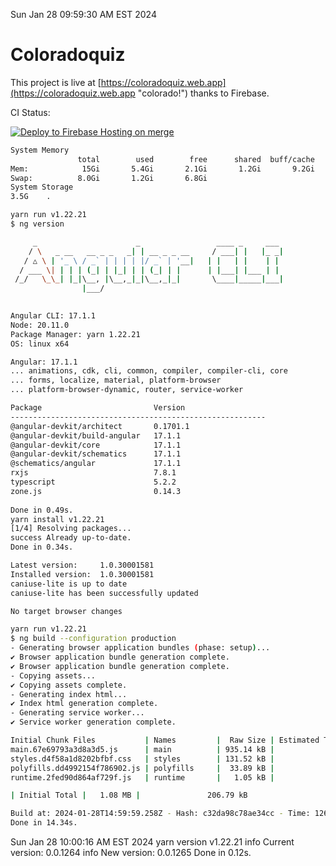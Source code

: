 Sun Jan 28 09:59:30 AM EST 2024

# Coloradoquiz


This project is live at [https://coloradoquiz.web.app](https://coloradoquiz.web.app "colorado!") thanks to Firebase.

CI Status: 

[![Deploy to Firebase Hosting on merge](https://github.com/teamkushal/coloradoquiz/actions/workflows/firebase-hosting-merge.yml/badge.svg)](https://github.com/teamkushal/coloradoquiz/actions/workflows/firebase-hosting-merge.yml)

```bash
System Memory
               total        used        free      shared  buff/cache   available
Mem:            15Gi       5.4Gi       2.1Gi       1.2Gi       9.2Gi       9.9Gi
Swap:          8.0Gi       1.2Gi       6.8Gi
System Storage
3.5G	.
```
```bash
yarn run v1.22.21
$ ng version

     _                      _                 ____ _     ___
    / \   _ __   __ _ _   _| | __ _ _ __     / ___| |   |_ _|
   / △ \ | '_ \ / _` | | | | |/ _` | '__|   | |   | |    | |
  / ___ \| | | | (_| | |_| | | (_| | |      | |___| |___ | |
 /_/   \_\_| |_|\__, |\__,_|_|\__,_|_|       \____|_____|___|
                |___/
    

Angular CLI: 17.1.1
Node: 20.11.0
Package Manager: yarn 1.22.21
OS: linux x64

Angular: 17.1.1
... animations, cdk, cli, common, compiler, compiler-cli, core
... forms, localize, material, platform-browser
... platform-browser-dynamic, router, service-worker

Package                         Version
---------------------------------------------------------
@angular-devkit/architect       0.1701.1
@angular-devkit/build-angular   17.1.1
@angular-devkit/core            17.1.1
@angular-devkit/schematics      17.1.1
@schematics/angular             17.1.1
rxjs                            7.8.1
typescript                      5.2.2
zone.js                         0.14.3
    
Done in 0.49s.
yarn install v1.22.21
[1/4] Resolving packages...
success Already up-to-date.
Done in 0.34s.
```
```bash
Latest version:     1.0.30001581
Installed version:  1.0.30001581
caniuse-lite is up to date
caniuse-lite has been successfully updated

No target browser changes
```
```bash
yarn run v1.22.21
$ ng build --configuration production
- Generating browser application bundles (phase: setup)...
✔ Browser application bundle generation complete.
✔ Browser application bundle generation complete.
- Copying assets...
✔ Copying assets complete.
- Generating index html...
✔ Index html generation complete.
- Generating service worker...
✔ Service worker generation complete.

Initial Chunk Files           | Names         |  Raw Size | Estimated Transfer Size
main.67e69793a3d8a3d5.js      | main          | 935.14 kB |               186.83 kB
styles.d4f58a1d8202bfbf.css   | styles        | 131.52 kB |                 8.39 kB
polyfills.dd4992154f786902.js | polyfills     |  33.89 kB |                10.99 kB
runtime.2fed90d864af729f.js   | runtime       |   1.05 kB |               596 bytes

| Initial Total |   1.08 MB |               206.79 kB

Build at: 2024-01-28T14:59:59.258Z - Hash: c32da98c78ae34cc - Time: 12685ms
Done in 14.34s.
```
Sun Jan 28 10:00:16 AM EST 2024
yarn version v1.22.21
info Current version: 0.0.1264
info New version: 0.0.1265
Done in 0.12s.
